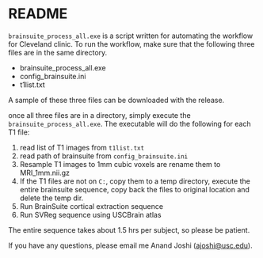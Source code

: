 # README

`brainsuite_process_all.exe` is a script written for automating the workflow for Cleveland clinic. 
To run the workflow, make sure that the following three files are in the same directory.
* brainsuite_process_all.exe
* config_brainsuite.ini
* t1list.txt

A sample of these three files can be downloaded with the release.

once all three files are in a directory, simply execute the `brainsuite_process_all.exe`. The executable will do the following for each T1 file:
1. read list of T1 images from  `t1list.txt`
2. read path of brainsuite from `config_brainsuite.ini`
3. Resample T1 images to 1mm cubic voxels are rename them to MRI_1mm.nii.gz
4. If the T1 files are not on `C:`, copy them to a temp directory, execute the entire brainsuite sequence, copy back the files to original location and delete the temp dir.
5. Run BrainSuite cortical extraction sequence
6. Run SVReg sequence using USCBrain atlas


The entire sequence takes about 1.5 hrs per subject, so please be patient.

If you have any questions, please email me Anand Joshi (ajoshi@usc.edu).
